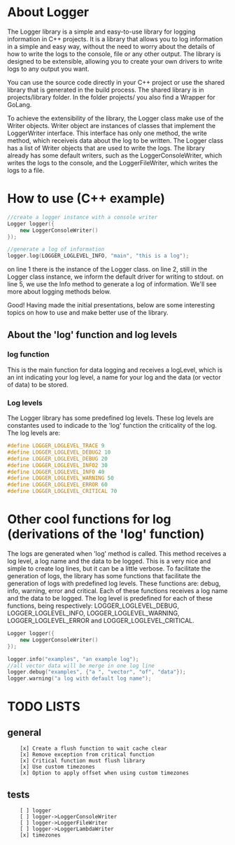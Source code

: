 # About Logger

The Logger library is a simple and easy-to-use library for logging information in C++ projects. It is a library that allows you to log information in a simple and easy way, without the need to worry about the details of how to write the logs to the console, file or any other output. The library is designed to be extensible, allowing you to create your own drivers to write logs to any output you want.

You can use the source code directly in your C++ project or use the shared library that is generated in the build process. The shared library is in projects/library folder. In the folder projects/ you also find a Wrapper for GoLang.

To achieve the extensibility of the library, the Logger class make use of the Writer objects. Writer object are instances of classes that implement the LoggerWriter interface. This interface has only one method, the write method, which receiveis data about the log to be written. The Logger class has a list of Writer objects that are used to write the logs. The library already has some default writers, such as the LoggerConsoleWriter, which writes the logs to the console, and the LoggerFileWriter, which writes the logs to a file.

# How to use (C++ example)

```c++
//create a logger instance with a console writer
Logger logger({
	new LoggerConsoleWriter()
});

//generate a log of information
logger.log(LOGGER_LOGLEVEL_INFO, "main", "this is a log");
```

on line 1 there is the instance of the Logger class.
on line 2, still in the Logger class instance, we inform the default driver for writing to stdout.
on line 5, we use the Info method to generate a log of information. We'll see more about logging methods below.

Good! Having made the initial presentations, below are some interesting topics on how to use and make better use of the library.

## About the 'log' function and log levels
### log function
This is the main function for data logging and receives a logLevel, which is an int indicating your log level, a name for your log and the data (or vector of data) to be stored.

### Log levels
The Logger library has some predefined log levels. These log levels are constantes used to indicade to the 'log' function the criticality of the log. The log levels are:

```c++
#define LOGGER_LOGLEVEL_TRACE 9
#define LOGGER_LOGLEVEL_DEBUG2 10
#define LOGGER_LOGLEVEL_DEBUG 20
#define LOGGER_LOGLEVEL_INFO2 30
#define LOGGER_LOGLEVEL_INFO 40
#define LOGGER_LOGLEVEL_WARNING 50
#define LOGGER_LOGLEVEL_ERROR 60
#define LOGGER_LOGLEVEL_CRITICAL 70
```

# Other cool functions for log (derivations of the 'log' function)
The logs are generated when 'log' method is called. This method receives a log level, a log name and the data to be logged. This is a very nice and simple to create log lines, but it can be a little verbose. To facilitate the generation of logs, the library has some functions that facilitate the generation of logs with predefined log levels. These functions are: debug, info, warning, error and critical. Each of these functions receives a log name and the data to be logged. The log level is predefined for each of these functions, being respectively: LOGGER_LOGLEVEL_DEBUG, LOGGER_LOGLEVEL_INFO, LOGGER_LOGLEVEL_WARNING, LOGGER_LOGLEVEL_ERROR and LOGGER_LOGLEVEL_CRITICAL.

```c++
Logger logger({
	new LoggerConsoleWriter()
});

logger.info("examples", "an example log");
//all vector data will be merge in one log line
logger.debug("examples", {"a ", "vector", "of", "data"});
logger.warning("a log with default log name");
```

# TODO LISTS
## general
```
	[x] Create a flush function to wait cache clear
  	[x] Remove exception from critical function 
	[x] Critical function must flush library
	[x] Use custom timezones
	[x] Option to apply offset when using custom timezones
```

## tests
```
    [ ] logger
    [ ] logger->LoggerConsoleWriter
    [ ] logger->LoggerFileWriter
    [ ] logger->LoggerLambdaWriter
	[x] timezones
```